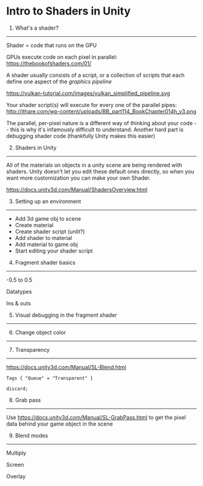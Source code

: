 Intro to Shaders in Unity
=========================

1) What's a shader?
-------------------

Shader = code that runs on the GPU

GPUs execute code on each pixel in parallel: https://thebookofshaders.com/01/

A shader usually consists of a script, or a collection of scripts that each define one aspect of the *graphics pipeline*

https://vulkan-tutorial.com/images/vulkan_simplified_pipeline.svg

Your shader script(s) will execute for every one of the parallel pipes: http://ithare.com/wp-content/uploads/BB_part114_BookChapter014h_v3.png

The parallel, per-pixel nature is a different way of thinking about your code -- this is why it's infamously difficult to understand. Another hard part is debugging shader code (thankfully Unity makes this easier)

2) Shaders in Unity
-------------------

All of the materials on objects in a unity scene are being rendered with shaders. Unity doesn't let you edit these default ones directly, so when you want more customization you can make your own Shader.

https://docs.unity3d.com/Manual/ShadersOverview.html

3) Setting up an environment
----------------------------

 - Add 3d game obj to scene
 - Create material
 - Create shader script (unlit?)
 - Add shader to material
 - Add material to game obj
 - Start editing your shader script

4) Fragment shader basics
-------------------------

-0.5 to 0.5

Datatypes

Ins & outs

5) Visual debugging in the fragment shader
------------------------------------------

6) Change object color
----------------------

7) Transparency
---------------
 
https://docs.unity3d.com/Manual/SL-Blend.html

`Tags { "Queue" = "Transparent" }`

`discard;`

8) Grab pass
------------

Use https://docs.unity3d.com/Manual/SL-GrabPass.html to get the pixel data behind your game object in the scene

9) Blend modes
--------------

Multiply

Screen

Overlay